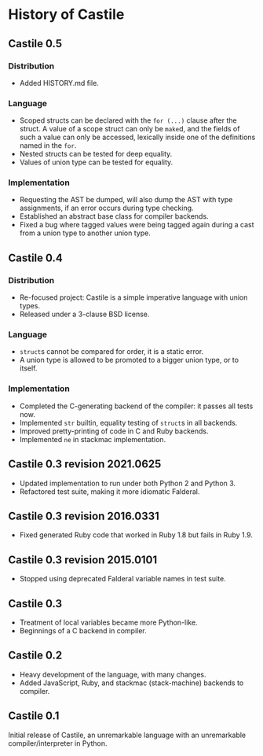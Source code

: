 History of Castile
==================

Castile 0.5
-----------

### Distribution

*   Added HISTORY.md file.

### Language

*   Scoped structs can be declared with the `for (...)` clause
    after the struct.  A value of a scope struct can only be
    `make`d, and the fields of such a value can only be accessed,
    lexically inside one of the definitions named in the `for`.
*   Nested structs can be tested for deep equality.
*   Values of union type can be tested for equality.

### Implementation

*   Requesting the AST be dumped, will also dump the AST with
    type assignments, if an error occurs during type checking.
*   Established an abstract base class for compiler backends.
*   Fixed a bug where tagged values were being tagged again
    during a cast from a union type to another union type.

Castile 0.4
-----------

### Distribution

*   Re-focused project: Castile is a simple imperative language
    with union types.
*   Released under a 3-clause BSD license.

### Language

*   `struct`s cannot be compared for order, it is a static error.
*   A union type is allowed to be promoted to a bigger union type,
    or to itself.

### Implementation

*   Completed the C-generating backend of the compiler: it passes all tests now.
*   Implemented `str` builtin, equality testing of `struct`s in all backends.
*   Improved pretty-printing of code in C and Ruby backends.
*   Implemented `ne` in stackmac implementation.

Castile 0.3 revision 2021.0625
------------------------------

*   Updated implementation to run under both Python 2 and Python 3.
*   Refactored test suite, making it more idiomatic Falderal.

Castile 0.3 revision 2016.0331
------------------------------

*   Fixed generated Ruby code that worked in Ruby 1.8 but fails in Ruby 1.9.

Castile 0.3 revision 2015.0101
------------------------------

*   Stopped using deprecated Falderal variable names in test suite.

Castile 0.3
-----------

*   Treatment of local variables became more Python-like.
*   Beginnings of a C backend in compiler.

Castile 0.2
-----------

*   Heavy development of the language, with many changes.
*   Added JavaScript, Ruby, and stackmac (stack-machine) backends to compiler.

Castile 0.1
-----------

Initial release of Castile, an unremarkable language with an unremarkable
compiler/interpreter in Python.
